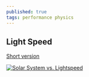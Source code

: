 ```yaml
---
published: true
tags: performance physics
---
```

## Light Speed

[Short version](https://twitter.com/i/status/1178674298141020161)

[![Solar System vs. Lightspeed](http://img.youtube.com/vi/CSqFBbNtt9c/0.jpg)](https://www.youtube.com/playlist?list=PLD9fyFS-QKPkhflcV6iTbYB1HtG_y5L7p "Solar System vs. Lightspeed")
